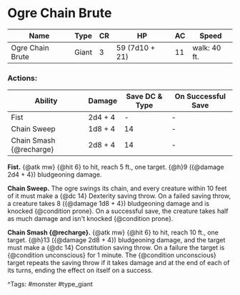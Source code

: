# Ogre Chain Brute

| Name | Type | CR | HP | AC | Speed |
|------|------|----|----|----|-------|
| Ogre Chain Brute | Giant | 3 | 59 (7d10 + 21) | 11 | walk: 40 ft. |

### Actions:

| Ability | Damage | Save DC & Type | On Successful Save |
|---------|--------|----------------|--------------------|
| Fist | 2d4 + 4 | - | - |
| Chain Sweep | 1d8 + 4 | 14 | - |
| Chain Smash {@recharge} | 2d8 + 4 | 14 | - |


**Fist.** {@atk mw} {@hit 6} to hit, reach 5 ft., one target. {@h}9 ({@damage 2d4 + 4}) bludgeoning damage.

**Chain Sweep.** The ogre swings its chain, and every creature within 10 feet of it must make a {@dc 14} Dexterity saving throw. On a failed saving throw, a creature takes 8 ({@damage 1d8 + 4}) bludgeoning damage and is knocked {@condition prone}. On a successful save, the creature takes half as much damage and isn't knocked {@condition prone}.

**Chain Smash {@recharge}.** {@atk mw} {@hit 6} to hit, reach 10 ft., one target. {@h}13 ({@damage 2d8 + 4}) bludgeoning damage, and the target must make a {@dc 14} Constitution saving throw. On a failure the target is {@condition unconscious} for 1 minute. The {@condition unconscious} target repeats the saving throw if it takes damage and at the end of each of its turns, ending the effect on itself on a success.

^Tags: #monster #type_giant